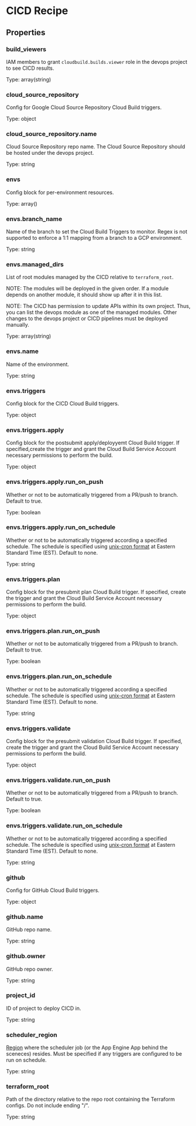 # CICD Recipe

<!-- These files are auto generated -->

## Properties

### build_viewers

IAM members to grant `cloudbuild.builds.viewer` role in the devops project
to see CICD results.

Type: array(string)

### cloud_source_repository

Config for Google Cloud Source Repository Cloud Build triggers.

Type: object

### cloud_source_repository.name

Cloud Source Repository repo name.
The Cloud Source Repository should be hosted under the devops project.

Type: string

### envs

Config block for per-environment resources.

Type: array()

### envs.branch_name

Name of the branch to set the Cloud Build Triggers to monitor.
Regex is not supported to enforce a 1:1 mapping from a branch to a GCP
environment.

Type: string

### envs.managed_dirs

List of root modules managed by the CICD relative to `terraform_root`.

NOTE: The modules will be deployed in the given order. If a module
depends on another module, it should show up after it in this list.

NOTE: The CICD has permission to update APIs within its own project.
Thus, you can list the devops module as one of the managed modules.
Other changes to the devops project or CICD pipelines must be deployed
manually.

Type: array(string)

### envs.name

Name of the environment.

Type: string

### envs.triggers

Config block for the CICD Cloud Build triggers.

Type: object

### envs.triggers.apply

Config block for the postsubmit apply/deployyemt Cloud Build trigger.
If specified,create the trigger and grant the Cloud Build Service Account
necessary permissions to perform the build.

Type: object

### envs.triggers.apply.run_on_push

Whether or not to be automatically triggered from a PR/push to branch.
Default to true.

Type: boolean

### envs.triggers.apply.run_on_schedule

Whether or not to be automatically triggered according a specified schedule.
The schedule is specified using [unix-cron format](https://cloud.google.com/scheduler/docs/configuring/cron-job-schedules#defining_the_job_schedule)
at Eastern Standard Time (EST). Default to none.

Type: string

### envs.triggers.plan

Config block for the presubmit plan Cloud Build trigger.
If specified, create the trigger and grant the Cloud Build Service Account
necessary permissions to perform the build.

Type: object

### envs.triggers.plan.run_on_push

Whether or not to be automatically triggered from a PR/push to branch.
Default to true.

Type: boolean

### envs.triggers.plan.run_on_schedule

Whether or not to be automatically triggered according a specified schedule.
The schedule is specified using [unix-cron format](https://cloud.google.com/scheduler/docs/configuring/cron-job-schedules#defining_the_job_schedule)
at Eastern Standard Time (EST). Default to none.

Type: string

### envs.triggers.validate

Config block for the presubmit validation Cloud Build trigger. If specified, create
the trigger and grant the Cloud Build Service Account necessary permissions to
perform the build.

Type: object

### envs.triggers.validate.run_on_push

Whether or not to be automatically triggered from a PR/push to branch.
Default to true.

Type: boolean

### envs.triggers.validate.run_on_schedule

Whether or not to be automatically triggered according a specified schedule.
The schedule is specified using [unix-cron format](https://cloud.google.com/scheduler/docs/configuring/cron-job-schedules#defining_the_job_schedule)
at Eastern Standard Time (EST). Default to none.

Type: string

### github

Config for GitHub Cloud Build triggers.

Type: object

### github.name

GitHub repo name.

Type: string

### github.owner

GitHub repo owner.

Type: string

### project_id

ID of project to deploy CICD in.

Type: string

### scheduler_region

[Region](https://cloud.google.com/appengine/docs/locations) where the scheduler
job (or the App Engine App behind the sceneces) resides. Must be specified if
any triggers are configured to be run on schedule.

Type: string

### terraform_root

Path of the directory relative to the repo root containing the Terraform configs.
Do not include ending "/".

Type: string
